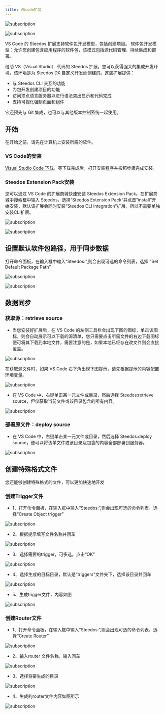 ```yaml
---
title: VScode扩展
---
```


![subscription](/assets/dx/dx07.png)

![subscription](/assets/dx/dx06.png)

VS Code 的 Steedos 扩展支持软件包开发模型，包括创建项目。
软件包开发模型：允许您创建包含应用程序的软件包，该模式包括源代码管理、持续集成和部署。

借助 VS（Visual Studio） 代码的 Steedos 扩展，您可以获得强大的集成开发环境，该环境是为 Steedos DX 自定义开发而创建的。这些扩展提供：

- 与 Steedos CLI 交互的功能
- 为包开发创建项目的功能
- 访问顶点语言服务器以进行语法突出显示和代码完成
- 支持可视化强制页面和组件

它还预先与 Git 集成，也可以与其他版本控制系统一起使用。

## 开始

在开始之前，请先在计算机上安装所需的软件。

### VS Code的安装

[Visual Studio Code 下载](https://code.visualstudio.com)，等下载完成后，打开安装程序并按照步骤完成安装。

### Steedos Extension Pack安装

您可以通过 VS Code 的扩展商城快速安装 Steedos Extension Pack。在扩展商城中搜索框中输入 Steedos，选择“Steedos Extension Pack”并点击“install”开始安装，默认该扩展会同时安装“Steedos CLI Integration”扩展，所以不需要单独安装CLI扩展。

![subscription](/assets/dx/vs_extension/vs_extension01.png)

![subscription](/assets/dx/vs_extension/vs_extension02.png)

## 设置默认软件包路径，用于同步数据

打开命令面板，在输入框中输入“Steedos:”,则会出现可选的命令列表，选择
“Set Default Package Path”

![subscription](/assets/dx/vs_extension/vs_extension03.png)

![subscription](/assets/dx/vs_extension/vs_extension04.png)

## 数据同步

### 获取源：retrieve source

- 当您安装好扩展后，在 VS Code 的左侧工具栏会出现下图的图标，单击该图标，则会自动展示可以下载的源清单，您只需要点击所需文件的右边下载图标便可将其下载到本地文件，需要注意的是，如果本地已经存在改文件则会直接覆盖。

![subscription](/assets/dx/vs_extension/vs_extension05.png)

在获取源文件时，如果 VS Code 右下角出现下图提示，请先根据提示的内容配置环境变量。

![subscription](/assets/dx/vs_extension/vs_extension06.png)

- 在 VS Code 中，右键单击某一元文件或目录，然后选择 Steedos:retrieve source，但仅获取当前文件或该目录包含的所有内容。

![subscription](/assets/dx/vs_extension/vs_extension07.png)

### 部署原文件：deploy source

- 在 VS Code 中，右键单击某一元文件或目录，然后选择 Steedos:deploy source，便可以将该单文件或该目录及包含的内容全部部署到服务器。

![subscription](/assets/dx/vs_extension/vs_extension08.png)

## 创建特殊格式文件

您还能够创建特殊格式的文件，可以更加快速地开发

### 创建Trigger文件

- 1、打开命令面板，在输入框中输入“Steedos:”,则会出现可选的命令列表，选择“Create Object trigger”

![subscription](/assets/dx/vs_extension/vs_extension09.png)

- 2、根据提示填写文件名称并回车

![subscription](/assets/dx/vs_extension/vs_extension10.png)

- 3、选择需要的trigger，可多选，点击“OK”

![subscription](/assets/dx/vs_extension/vs_extension11.png)

- 4、选择生成的目标目录，默认是“triggers”文件夹下，选择该目录并回车

![subscription](/assets/dx/vs_extension/vs_extension12.png)

- 5、生成trigger文件，内容如图

![subscription](/assets/dx/vs_extension/vs_extension13.png)

### 创建Router文件

- 1、打开命令面板，在输入框中输入“Steedos:”,则会出现可选的命令列表，选择“Create Router”

![subscription](/assets/dx/vs_extension/vs_extension14.png)

- 2、输入router 文件名称，输入回车

![subscription](/assets/dx/vs_extension/vs_extension15.png)

- 3、选择将要生成的目录

![subscription](/assets/dx/vs_extension/vs_extension16.png)

- 4、生成的router文件内容如图所示

![subscription](/assets/dx/vs_extension/vs_extension17.png)
